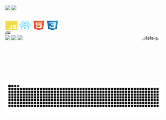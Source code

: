 <div>
  <img height="180em"   align="center" src="https://github-readme-stats.vercel.app/api?username=gabrielfonsecadev&show_icons=true&theme=react&include_all_commits=true&count_private=true"/>
  <img height="180em"  align="center" src="https://github-readme-stats.vercel.app/api/top-langs/?username=gabrielfonsecadev&layout=compact&langs_count=7&theme=react" />
</div>
 <br>
<div style="display: inline_block"><br>
  <img align="center" alt="Rafa-Js" height="30" width="40" src="https://raw.githubusercontent.com/devicons/devicon/master/icons/javascript/javascript-plain.svg">
  <img align="center" alt="Rafa-React" height="30" width="40" src="https://raw.githubusercontent.com/devicons/devicon/master/icons/react/react-original.svg">
  <img align="center" alt="Rafa-HTML" height="30" width="40" src="https://raw.githubusercontent.com/devicons/devicon/master/icons/html5/html5-original.svg">
  <img align="center" alt="Rafa-CSS" height="30" width="40" src="https://raw.githubusercontent.com/devicons/devicon/master/icons/css3/css3-original.svg">
</div>
  ##
  <br>
  <div>
  <a href="https://www.instagram.com/gabriel._dsouza/" target="_blank"><img src="https://img.shields.io/badge/-Instagram-%23E4405F?style=for-the-badge&logo=instagram&logoColor=white" target="_blank"></a>
  <a href = "mailto:gabrieldesouza153@gmail.com"><img src="https://img.shields.io/badge/-Gmail-%23333?style=for-the-badge&logo=gmail&logoColor=white" target="_blank"></a>
  <a href="https://www.linkedin.com/in/gabriel-f-4a60411b9/" target="_blank"><img src="https://img.shields.io/badge/-LinkedIn-%230077B5?style=for-the-badge&logo=linkedin&logoColor=white" target="_blank"></a> 
   <img align="right" alt="Rafa-pic" height="150" style="border-radius:50px;" src="https://cdn.discordapp.com/attachments/820275306295984139/967805089957953646/Webp.net-gifmaker.gif">
  
![Snake Animation](https://github.com/gabrielfonseca3/gabrielfonseca3/blob/output/github-contribution-grid-snake.svg)
</div>
